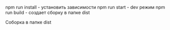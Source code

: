 npm run install - установить зависимости
npm run start - dev режим
npm run build - создает сборку в папке dist

Соборка в папке dist